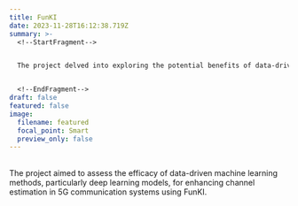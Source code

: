 ```yaml
---
title: FunKI
date: 2023-11-28T16:12:38.719Z
summary: >-
  <!--StartFragment-->


  The project delved into exploring the potential benefits of data-driven machine learning methods for 5G, specifically by comparing deep learning models for channel estimation within the context of FunKI. Through this investigation, the project aimed to contribute insights into the efficacy of various deep learning approaches in improving channel estimation for enhanced 5G communication systems. In the process, the project provided an opportunity to develop and refine skills in data analysis, preprocessing techniques, and computer vision-based image reconstruction, thereby advancing proficiency in key areas relevant to the application of machine learning in the telecommunications domain.


  <!--EndFragment-->
draft: false
featured: false
image:
  filename: featured
  focal_point: Smart
  preview_only: false
---
```

<!--StartFragment-->

\
The project aimed to assess the efficacy of data-driven machine learning methods, particularly deep learning models, for enhancing channel estimation in 5G communication systems using FunKI.

<!--EndFragment-->